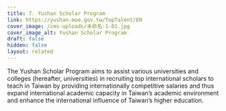 ```yaml
---
title: 7. Yushan Scholar Program
link: https://yushan.moe.gov.tw/TopTalent/EN
cover_image: /cms-uploads/未命名-1-01.jpg
cover_image_alt: Yushan Scholar Program
draft: false
hidden: false
layout: related
---
```

The Yushan Scholar Program aims to assist various universities and colleges (hereafter, universities) in recruiting top international scholars to teach in Taiwan by providing internationally competitive salaries and thus expand international academic capacity in Taiwan’s academic environment and enhance the international influence of Taiwan’s higher education.